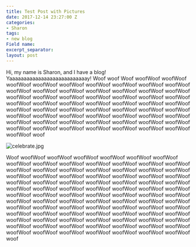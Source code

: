 ```yaml
---
title: Test Post with Pictures
date: 2017-12-14 23:27:00 Z
categories:
- Sharon
tags:
- new blog
Field name: 
excerpt_separator: 
layout: post
---
```


 Hi, my name is Sharon, and I have a blog! Yaaaaaaaaaaaaaaaaaaaaaaaaaaay! Woof woof Woof woofWoof woofWoof woofWoof woofWoof woofWoof woofWoof woofWoof woofWoof woofWoof woofWoof woofWoof woofWoof woofWoof woofWoof woofWoof woofWoof woofWoof woofWoof woofWoof woofWoof woofWoof woofWoof woofWoof woofWoof woofWoof woofWoof woofWoof woofWoof woofWoof woofWoof woofWoof woofWoof woofWoof woofWoof woofWoof woofWoof woofWoof woofWoof woofWoof woofWoof woofWoof woofWoof woofWoof woofWoof woofWoof woofWoof woofWoof woofWoof woofWoof woofWoof woofWoof woofWoof woofWoof woofWoof woofWoof woofWoof woofWoof woofWoof woofWoof woof

![celebrate.jpg](/uploads/celebrate.jpg)    

Woof woofWoof woofWoof woofWoof woofWoof woofWoof woofWoof woofWoof woofWoof woofWoof woofWoof woofWoof woofWoof woofWoof woofWoof woofWoof woofWoof woofWoof woofWoof woofWoof woofWoof woofWoof woofWoof woofWoof woofWoof woofWoof woofWoof woofWoof woofWoof woofWoof woofWoof woofWoof woofWoof woofWoof woofWoof woofWoof woofWoof woofWoof woofWoof woofWoof woofWoof woofWoof woofWoof woofWoof woofWoof woofWoof woofWoof woofWoof woofWoof woofWoof woofWoof woofWoof woofWoof woofWoof woofWoof woofWoof woofWoof woofWoof woofWoof woofWoof woofWoof woofWoof woofWoof woofWoof woofWoof woofWoof woofWoof woofWoof woofWoof woofWoof woofWoof woofWoof woofWoof woofWoof woofWoof woofWoof woofWoof woofWoof woofWoof woofWoof woofWoof woofWoof woofWoof woofWoof woofWoof woofWoof woofWoof woofWoof woofWoof woofWoof woofWoof woof